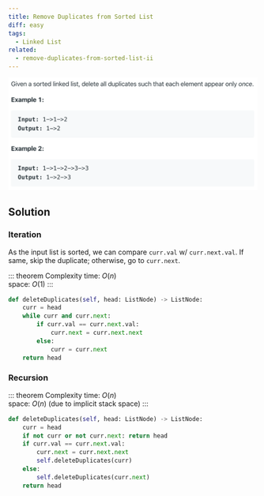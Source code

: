 ```yaml
---
title: Remove Duplicates from Sorted List
diff: easy
tags:
  - Linked List
related:
  - remove-duplicates-from-sorted-list-ii
---
```


<img class="medium-zoom" src="/algo/remove-duplicates-from-sorted-list.png" alt="https://leetcode.com/problems/remove-duplicates-from-sorted-list">

## Solution

### Iteration

As the input list is sorted, we can compare `curr.val` w/ `curr.next.val`. If same, skip the duplicate; otherwise, go to `curr.next`.

::: theorem Complexity
time: $O(n)$  
space: $O(1)$
:::

```py
def deleteDuplicates(self, head: ListNode) -> ListNode:
    curr = head
    while curr and curr.next:
        if curr.val == curr.next.val:
            curr.next = curr.next.next
        else:
            curr = curr.next
    return head
```

### Recursion

::: theorem Complexity
time: $O(n)$  
space: $O(n)$ (due to implicit stack space)
:::

```py
def deleteDuplicates(self, head: ListNode) -> ListNode:
    curr = head
    if not curr or not curr.next: return head
    if curr.val == curr.next.val:
        curr.next = curr.next.next
        self.deleteDuplicates(curr)
    else:
        self.deleteDuplicates(curr.next)
    return head
```
